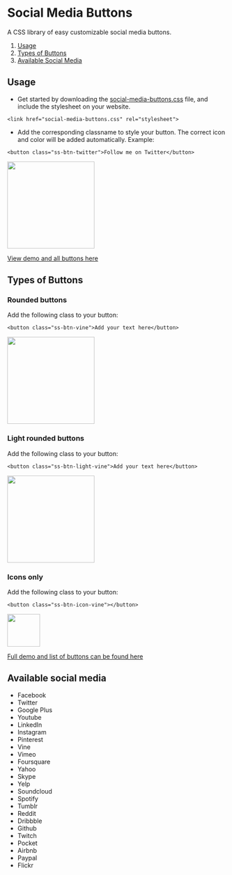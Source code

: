 # Social Media Buttons
A CSS library of easy customizable social media buttons.

1. [Usage](#usage)
2. [Types of Buttons](#buttons)
3. [Available Social Media](#social-media)

## <a id="usage"></a>Usage

* Get started by downloading the [social-media-buttons.css](https://www.dropbox.com/s/rz2llb77t80al32/social-media-buttons.zip?dl=1) file, and include the stylesheet on your website.

```<link href="social-media-buttons.css" rel="stylesheet">```

* Add the corresponding classname to style your button. The correct icon and color will be added automatically. Example:

```<button class="ss-btn-twitter">Follow me on Twitter</button>```

<img src="https://github.com/marijohannessen/social-media-buttons/blob/master/images/twitter-button.png" width="200px" />

[View demo and all buttons here](http://marijohannessen.github.io/social-media-buttons/)

## <a id="buttons"></a>Types of Buttons

### Rounded buttons

Add the following class to your button:

```<button class="ss-btn-vine">Add your text here</button>```

<img src="https://github.com/marijohannessen/social-media-buttons/blob/master/images/vine-button.png" width="200px" />

### Light rounded buttons

Add the following class to your button:

```<button class="ss-btn-light-vine">Add your text here</button>```

<img src="https://github.com/marijohannessen/social-media-buttons/blob/master/images/vine-light.png" width="200px" />

### Icons only

Add the following class to your button:

```<button class="ss-btn-icon-vine"></button>```

<img src="https://github.com/marijohannessen/social-media-buttons/blob/master/images/vine-icon.png" width="75px" />

[Full demo and list of buttons can be found here](http://marijohannessen.github.io/social-media-buttons/)

## <a id="social-media"></a>Available social media

- Facebook
- Twitter
- Google Plus
- Youtube
- LinkedIn
- Instagram
- Pinterest
- Vine
- Vimeo
- Foursquare
- Yahoo
- Skype
- Yelp
- Soundcloud
- Spotify
- Tumblr
- Reddit
- Dribbble
- Github
- Twitch
- Pocket
- Airbnb
- Paypal
- Flickr
